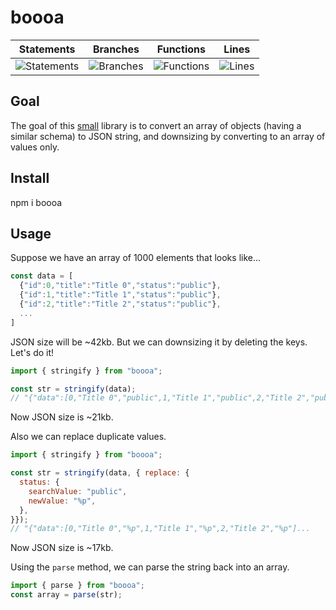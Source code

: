 # boooa

| Statements                  | Branches                | Functions                 | Lines             |
| --------------------------- | ----------------------- | ------------------------- | ----------------- |
| ![Statements](https://img.shields.io/badge/statements-100%25-brightgreen.svg?style=flat) | ![Branches](https://img.shields.io/badge/branches-96.96%25-brightgreen.svg?style=flat) | ![Functions](https://img.shields.io/badge/functions-100%25-brightgreen.svg?style=flat) | ![Lines](https://img.shields.io/badge/lines-100%25-brightgreen.svg?style=flat) |

## Goal

The goal of this [small](https://bundlephobia.com/package/boooa@0.1.0) library is to convert an array of objects (having a similar schema) to JSON string, and downsizing by converting to an array of values only.

## Install

npm i boooa

## Usage

Suppose we have an array of 1000 elements that looks like...

```js
const data = [
  {"id":0,"title":"Title 0","status":"public"},
  {"id":1,"title":"Title 1","status":"public"},
  {"id":2,"title":"Title 2","status":"public"},
  ...
]
```

JSON size will be ~42kb. But we can downsizing it by deleting the keys. Let's do it!

```js
import { stringify } from "boooa";

const str = stringify(data);
// "{"data":[0,"Title 0","public",1,"Title 1","public",2,"Title 2","public"],"schema":["id","title","status"]}"
```

Now JSON size is ~21kb.

Also we can replace duplicate values.

```js
import { stringify } from "boooa";

const str = stringify(data, { replace: {
  status: {
    searchValue: "public",
    newValue: "%p",
  },
}});
// "{"data":[0,"Title 0","%p",1,"Title 1","%p",2,"Title 2","%p"]...
```

Now JSON size is ~17kb.

Using the `parse` method, we can parse the string back into an array.

```js
import { parse } from "boooa";
const array = parse(str);
```
